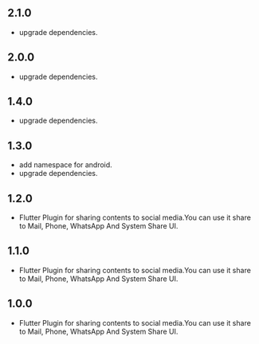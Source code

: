 ## 2.1.0

* upgrade dependencies.

## 2.0.0

* upgrade dependencies.

## 1.4.0

* upgrade dependencies.

## 1.3.0

* add namespace for android.
* upgrade dependencies.

## 1.2.0

* Flutter Plugin for sharing contents to social media.You can use it share to Mail, Phone, WhatsApp And System Share UI.

## 1.1.0

* Flutter Plugin for sharing contents to social media.You can use it share to Mail, Phone, WhatsApp And System Share UI.

## 1.0.0

* Flutter Plugin for sharing contents to social media.You can use it share to Mail, Phone, WhatsApp And System Share UI.
